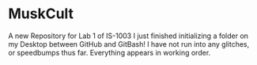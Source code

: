 # MuskCult
A new Repository for Lab 1 of IS-1003
I just finished initializing a folder on my Desktop between GitHub and GitBash! 
I have not run into any glitches, or speedbumps thus far. Everything appears in working order. 
